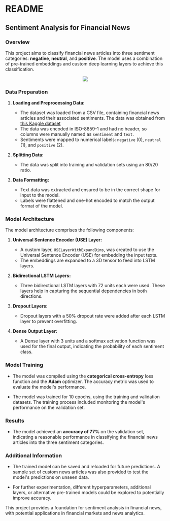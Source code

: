 # README

## Sentiment Analysis for Financial News

### Overview

This project aims to classify financial news articles into three sentiment categories: **negative**, **neutral**, and **positive**. The model uses a combination of pre-trained embeddings and custom deep learning layers to achieve this classification.


<p align="center">
    <img src="https://www.mdpi.com/applsci/applsci-11-04443/article_deploy/html/images/applsci-11-04443-g001-550.jpg"
</p>

### Data Preparation

1. **Loading and Preprocessing Data:**
   - The dataset was loaded from a CSV file, containing financial news articles and their associated sentiments. The data was obtained from [this Kaggle dataset](https://www.kaggle.com/datasets/ankurzing/sentiment-analysis-for-financial-news)
   - The data was encoded in ISO-8859-1 and had no header, so columns were manually named as `sentiment` and `text`.
   - Sentiments were mapped to numerical labels: `negative` (0), `neutral` (1), and `positive` (2).

2. **Splitting Data:**
   - The data was split into training and validation sets using an 80/20 ratio.

3. **Data Formatting:**
   - Text data was extracted and ensured to be in the correct shape for input to the model.
   - Labels were flattened and one-hot encoded to match the output format of the model.

### Model Architecture

The model architecture comprises the following components:

1. **Universal Sentence Encoder (USE) Layer:**
   - A custom layer, `USELayerWithExpandDims`, was created to use the Universal Sentence Encoder (USE) for embedding the input texts.
   - The embeddings are expanded to a 3D tensor to feed into LSTM layers.

2. **Bidirectional LSTM Layers:**
   - Three bidirectional LSTM layers with 72 units each were used. These layers help in capturing the sequential dependencies in both directions.

3. **Dropout Layers:**
   - Dropout layers with a 50% dropout rate were added after each LSTM layer to prevent overfitting.

4. **Dense Output Layer:**
   - A Dense layer with 3 units and a softmax activation function was used for the final output, indicating the probability of each sentiment class.

### Model Training

- The model was compiled using the **categorical cross-entropy** loss function and the **Adam** optimizer. The accuracy metric was used to evaluate the model's performance.

- The model was trained for 10 epochs, using the training and validation datasets. The training process included monitoring the model's performance on the validation set.

### Results

- The model achieved an **accuracy of 77%** on the validation set, indicating a reasonable performance in classifying the financial news articles into the three sentiment categories.

### Additional Information

- The trained model can be saved and reloaded for future predictions. A sample set of custom news articles was also provided to test the model's predictions on unseen data.

- For further experimentation, different hyperparameters, additional layers, or alternative pre-trained models could be explored to potentially improve accuracy.

This project provides a foundation for sentiment analysis in financial news, with potential applications in financial markets and news analytics.
